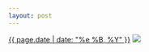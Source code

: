 ```yaml
---
layout: post
---
```


<p>
  <time><a href="/454">{{ page.date | date: "%e %B, %Y" }}</a></time>
  <a href="/454"><img src="{{ site.assets_url }}/454.jpg"/></a>
</p>
